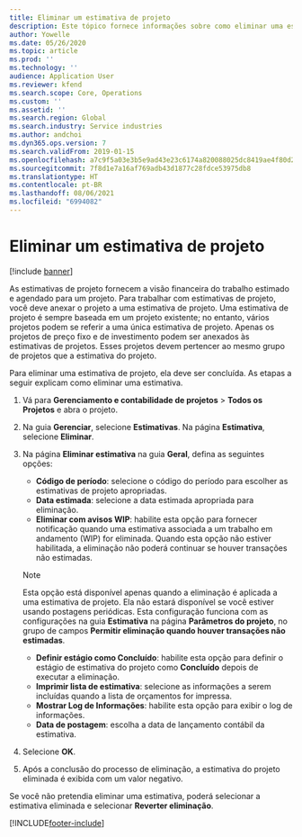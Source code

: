 ```yaml
---
title: Eliminar um estimativa de projeto
description: Este tópico fornece informações sobre como eliminar uma estimativa do projeto após sua conclusão.
author: Yowelle
ms.date: 05/26/2020
ms.topic: article
ms.prod: ''
ms.technology: ''
audience: Application User
ms.reviewer: kfend
ms.search.scope: Core, Operations
ms.custom: ''
ms.assetid: ''
ms.search.region: Global
ms.search.industry: Service industries
ms.author: andchoi
ms.dyn365.ops.version: 7
ms.search.validFrom: 2019-01-15
ms.openlocfilehash: a7c9f5a03e3b5e9ad43e23c6174a820088025dc8419ae4f80d247d69e80c8038
ms.sourcegitcommit: 7f8d1e7a16af769adb43d1877c28fdce53975db8
ms.translationtype: HT
ms.contentlocale: pt-BR
ms.lasthandoff: 08/06/2021
ms.locfileid: "6994082"
---
```

# <a name="eliminate-a-project-estimate"></a>Eliminar um estimativa de projeto

[!include [banner](../includes/banner.md)]

As estimativas de projeto fornecem a visão financeira do trabalho estimado e agendado para um projeto. Para trabalhar com estimativas de projeto, você deve anexar o projeto a uma estimativa de projeto. Uma estimativa de projeto é sempre baseada em um projeto existente; no entanto, vários projetos podem se referir a uma única estimativa de projeto. Apenas os projetos de preço fixo e de investimento podem ser anexados às estimativas de projetos. Esses projetos devem pertencer ao mesmo grupo de projetos que a estimativa do projeto.

Para eliminar uma estimativa de projeto, ela deve ser concluída. As etapas a seguir explicam como eliminar uma estimativa.

1. Vá para **Gerenciamento e contabilidade de projetos** > **Todos os Projetos** e abra o projeto. 
2. Na guia **Gerenciar**, selecione **Estimativas**. Na página **Estimativa**, selecione **Eliminar**.
3. Na página **Eliminar estimativa** na guia **Geral**, defina as seguintes opções:

   - **Código de período**: selecione o código do período para escolher as estimativas de projeto apropriadas. 
   - **Data estimada**: selecione a data estimada apropriada para eliminação.
   - **Eliminar com avisos WIP**: habilite esta opção para fornecer notificação quando uma estimativa associada a um trabalho em andamento (WIP) for eliminada. Quando esta opção não estiver habilitada, a eliminação não poderá continuar se houver transações não estimadas. 
   > [!NOTE]
   > Esta opção está disponível apenas quando a eliminação é aplicada a uma estimativa de projeto. Ela não estará disponível se você estiver usando postagens periódicas. Esta configuração funciona com as configurações na guia **Estimativa** na página **Parâmetros do projeto**, no grupo de campos **Permitir eliminação quando houver transações não estimadas**.
   - **Definir estágio como Concluído**: habilite esta opção para definir o estágio de estimativa do projeto como **Concluído** depois de executar a eliminação.
   - **Imprimir lista de estimativa**: selecione as informações a serem incluídas quando a lista de orçamentos for impressa.
   - **Mostrar Log de Informações**: habilite esta opção para exibir o log de informações.
   - **Data de postagem**: escolha a data de lançamento contábil da estimativa.

4.  Selecione **OK**.
5. Após a conclusão do processo de eliminação, a estimativa do projeto eliminada é exibida com um valor negativo. 

Se você não pretendia eliminar uma estimativa, poderá selecionar a estimativa eliminada e selecionar **Reverter eliminação**.   


[!INCLUDE[footer-include](../includes/footer-banner.md)]